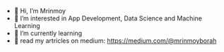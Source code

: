 - 👋 Hi, I’m Mrinmoy
- 👀 I’m interested in App Development, Data Science and Machine Learning 
- 🌱 I’m currently learning 
- 🔗 read my artricles on medium: https://medium.com/@mrinmoyborah

<!---
mrinmoyxb/mrinmoyxb is a ✨ special ✨ repository because its `README.md` (this file) appears on your GitHub profile.
You can click the Preview link to take a look at your changes.
--->
